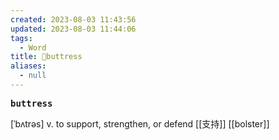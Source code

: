 ```yaml
---
created: 2023-08-03 11:43:56
updated: 2023-08-03 11:44:06
tags:
  - Word
title: 📖buttress
aliases:
  - null
---
```


<pre><strong>buttress</strong></pre>
[ˈbʌtrəs]
v. to support, strengthen, or defend [[⽀持]]
[[bolster]]
